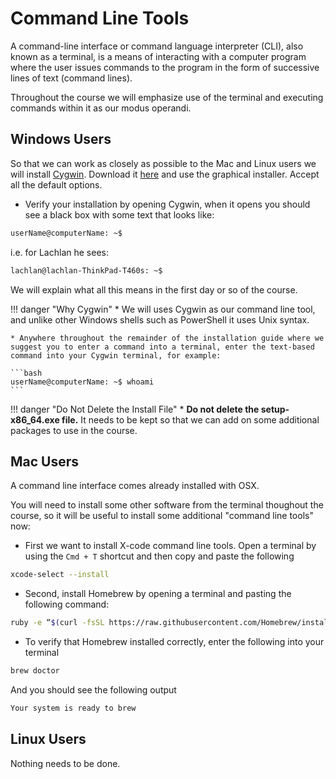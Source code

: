 # Command Line Tools

A command-line interface or command language interpreter (CLI), also known as a terminal, is a means of interacting with a computer program where the user issues commands to the program in the form of successive lines of text (command lines).

Throughout the course we will emphasize use of the terminal and executing commands within it as our modus operandi.

## Windows Users

So that we can work as closely as possible to the Mac and Linux users we will install [Cygwin](https://www.cygwin.com/).
Download it [here](https://cygwin.com/install.html) and use the graphical installer. Accept all the default options.

* Verify your installation by opening Cygwin, when it opens you should see a black box with some text that looks like:
```bash
userName@computerName: ~$
```
i.e. for Lachlan he sees:
```bash
lachlan@lachlan-ThinkPad-T460s: ~$
```
We will explain what all this means in the first day or so of the course.

!!! danger "Why Cygwin"
    * We will uses Cygwin as our command line tool, and unlike other Windows shells such as PowerShell it uses Unix syntax.

    * Anywhere throughout the remainder of the installation guide where we suggest you to enter a command into a terminal, enter the text-based command into your Cygwin terminal, for example:

    ```bash
    userName@computerName: ~$ whoami
    ```

!!! danger "Do Not Delete the Install File"
    * **Do not delete the setup-x86_64.exe file.** It needs to be kept so that we can add on some additional packages to use in the course.


## Mac Users

A command line interface comes already installed with OSX.

You will need to install some other software from the terminal thoughout the course, so it will be useful to install some additional "command line tools" now:

* First we want to install X-code command line tools. Open a terminal by using the `Cmd + T` shortcut and then copy and paste the following

```bash
xcode-select --install
```

* Second,  install Homebrew by opening a terminal and pasting the following command:

```bash
ruby -e “$(curl -fsSL https://raw.githubusercontent.com/Homebrew/install/master/install)”
```

* To verify that Homebrew installed correctly, enter the following into your terminal
```bash
brew doctor
```
And you should see the following output
```bash
Your system is ready to brew
```

## Linux Users

Nothing needs to be done.
